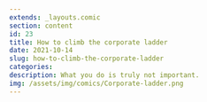 ```yaml
---
extends: _layouts.comic
section: content
id: 23
title: How to climb the corporate ladder
date: 2021-10-14
slug: how-to-climb-the-corporate-ladder
categories:
description: What you do is truly not important.
img: /assets/img/comics/Corporate-ladder.png
---
```

